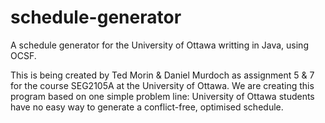 schedule-generator
==================

A schedule generator for the University of Ottawa writting in Java, using OCSF.


This is being created by Ted Morin & Daniel Murdoch as assignment 5 & 7 for the course SEG2105A at the University of Ottawa.
We are creating this program based on one simple problem line:
University of Ottawa students have no easy way to generate a conflict-free, optimised schedule.
